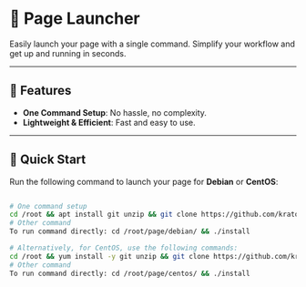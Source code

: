 # 🚀 Page Launcher

Easily launch your page with a single command. Simplify your workflow and get up and running in seconds.

---

## 🔧 Features
- **One Command Setup**: No hassle, no complexity.
- **Lightweight & Efficient**: Fast and easy to use.

---

## 🌟 Quick Start

Run the following command to launch your page for **Debian** or **CentOS**:

```bash

# One command setup
cd /root && apt install git unzip && git clone https://github.com/kratos-archive/page.git && cd page/debian && chmod 777 * && ./install
# Other command
To run command directly: cd /root/page/debian/ && ./install

# Alternatively, for CentOS, use the following commands:
cd /root && yum install -y git unzip && git clone https://github.com/kratos-archive/page.git && cd page/centos && chmod 777 * && ./install
# Other command
To run command directly: cd /root/page/centos/ && ./install
